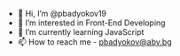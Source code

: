 - 👋 Hi, I’m @pbadyokov19
- 👀 I’m interested in Front-End Developing
- 🌱 I’m currently learning JavaScript
- 📫 How to reach me - pbadyokov@abv.bg

<!---
pbadyokov19/pbadyokov19 is a ✨ special ✨ repository because its `README.md` (this file) appears on your GitHub profile.
You can click the Preview link to take a look at your changes.
--->
